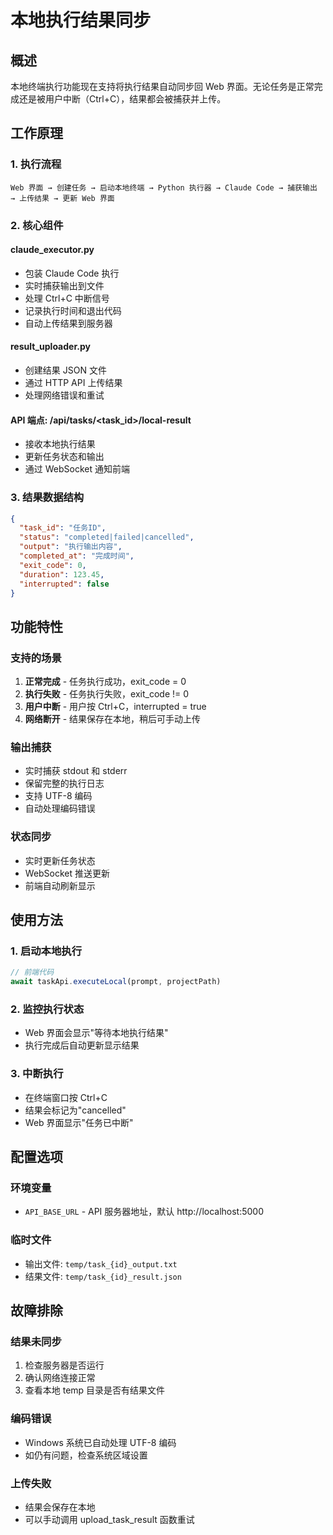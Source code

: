 # 本地执行结果同步

## 概述
本地终端执行功能现在支持将执行结果自动同步回 Web 界面。无论任务是正常完成还是被用户中断（Ctrl+C），结果都会被捕获并上传。

## 工作原理

### 1. 执行流程
```
Web 界面 → 创建任务 → 启动本地终端 → Python 执行器 → Claude Code → 捕获输出 → 上传结果 → 更新 Web 界面
```

### 2. 核心组件

#### claude_executor.py
- 包装 Claude Code 执行
- 实时捕获输出到文件
- 处理 Ctrl+C 中断信号
- 记录执行时间和退出代码
- 自动上传结果到服务器

#### result_uploader.py
- 创建结果 JSON 文件
- 通过 HTTP API 上传结果
- 处理网络错误和重试

#### API 端点: /api/tasks/<task_id>/local-result
- 接收本地执行结果
- 更新任务状态和输出
- 通过 WebSocket 通知前端

### 3. 结果数据结构
```json
{
  "task_id": "任务ID",
  "status": "completed|failed|cancelled",
  "output": "执行输出内容",
  "completed_at": "完成时间",
  "exit_code": 0,
  "duration": 123.45,
  "interrupted": false
}
```

## 功能特性

### 支持的场景
1. **正常完成** - 任务执行成功，exit_code = 0
2. **执行失败** - 任务执行失败，exit_code != 0
3. **用户中断** - 用户按 Ctrl+C，interrupted = true
4. **网络断开** - 结果保存在本地，稍后可手动上传

### 输出捕获
- 实时捕获 stdout 和 stderr
- 保留完整的执行日志
- 支持 UTF-8 编码
- 自动处理编码错误

### 状态同步
- 实时更新任务状态
- WebSocket 推送更新
- 前端自动刷新显示

## 使用方法

### 1. 启动本地执行
```javascript
// 前端代码
await taskApi.executeLocal(prompt, projectPath)
```

### 2. 监控执行状态
- Web 界面会显示"等待本地执行结果"
- 执行完成后自动更新显示结果

### 3. 中断执行
- 在终端窗口按 Ctrl+C
- 结果会标记为"cancelled"
- Web 界面显示"任务已中断"

## 配置选项

### 环境变量
- `API_BASE_URL` - API 服务器地址，默认 http://localhost:5000

### 临时文件
- 输出文件: `temp/task_{id}_output.txt`
- 结果文件: `temp/task_{id}_result.json`

## 故障排除

### 结果未同步
1. 检查服务器是否运行
2. 确认网络连接正常
3. 查看本地 temp 目录是否有结果文件

### 编码错误
- Windows 系统已自动处理 UTF-8 编码
- 如仍有问题，检查系统区域设置

### 上传失败
- 结果会保存在本地
- 可以手动调用 upload_task_result 函数重试